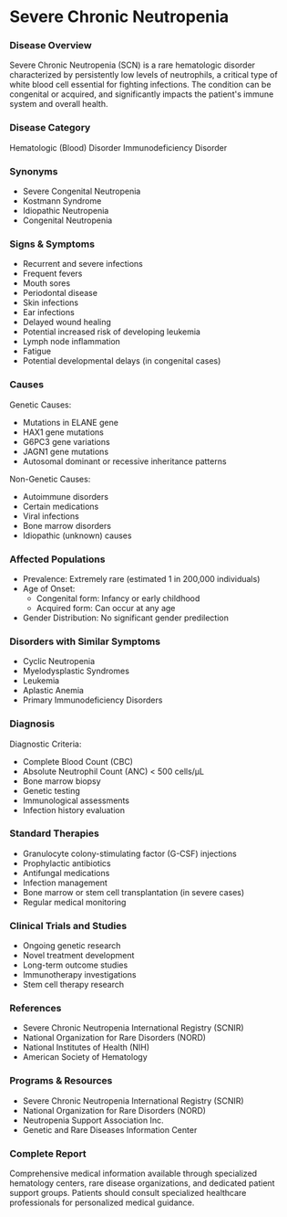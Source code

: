 # Severe Chronic Neutropenia

### Disease Overview
Severe Chronic Neutropenia (SCN) is a rare hematologic disorder characterized by persistently low levels of neutrophils, a critical type of white blood cell essential for fighting infections. The condition can be congenital or acquired, and significantly impacts the patient's immune system and overall health.

### Disease Category
Hematologic (Blood) Disorder
Immunodeficiency Disorder

### Synonyms
- Severe Congenital Neutropenia
- Kostmann Syndrome
- Idiopathic Neutropenia
- Congenital Neutropenia

### Signs & Symptoms
- Recurrent and severe infections
- Frequent fevers
- Mouth sores
- Periodontal disease
- Skin infections
- Ear infections
- Delayed wound healing
- Potential increased risk of developing leukemia
- Lymph node inflammation
- Fatigue
- Potential developmental delays (in congenital cases)

### Causes
Genetic Causes:
- Mutations in ELANE gene
- HAX1 gene mutations
- G6PC3 gene variations
- JAGN1 gene mutations
- Autosomal dominant or recessive inheritance patterns

Non-Genetic Causes:
- Autoimmune disorders
- Certain medications
- Viral infections
- Bone marrow disorders
- Idiopathic (unknown) causes

### Affected Populations
- Prevalence: Extremely rare (estimated 1 in 200,000 individuals)
- Age of Onset: 
  - Congenital form: Infancy or early childhood
  - Acquired form: Can occur at any age
- Gender Distribution: No significant gender predilection

### Disorders with Similar Symptoms
- Cyclic Neutropenia
- Myelodysplastic Syndromes
- Leukemia
- Aplastic Anemia
- Primary Immunodeficiency Disorders

### Diagnosis
Diagnostic Criteria:
- Complete Blood Count (CBC)
- Absolute Neutrophil Count (ANC) < 500 cells/μL
- Bone marrow biopsy
- Genetic testing
- Immunological assessments
- Infection history evaluation

### Standard Therapies
- Granulocyte colony-stimulating factor (G-CSF) injections
- Prophylactic antibiotics
- Antifungal medications
- Infection management
- Bone marrow or stem cell transplantation (in severe cases)
- Regular medical monitoring

### Clinical Trials and Studies
- Ongoing genetic research
- Novel treatment development
- Long-term outcome studies
- Immunotherapy investigations
- Stem cell therapy research

### References
- Severe Chronic Neutropenia International Registry (SCNIR)
- National Organization for Rare Disorders (NORD)
- National Institutes of Health (NIH)
- American Society of Hematology

### Programs & Resources
- Severe Chronic Neutropenia International Registry (SCNIR)
- National Organization for Rare Disorders (NORD)
- Neutropenia Support Association Inc.
- Genetic and Rare Diseases Information Center

### Complete Report
Comprehensive medical information available through specialized hematology centers, rare disease organizations, and dedicated patient support groups. Patients should consult specialized healthcare professionals for personalized medical guidance.